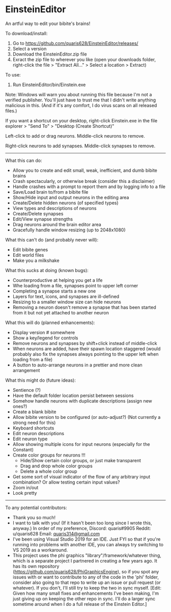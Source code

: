 # EinsteinEditor
An artful way to edit your bibite's brains!

To download/install:
 1. Go to https://github.com/quaris628/EinsteinEditor/releases/
 2. Select a version
 3. Download the EinsteinEditor.zip file
 4. Exract the zip file to wherever you like (open your downloads folder, right-click the file > "Extract All..." > Select a location > Extract)

To use:
 1. Run EinsteinEditor/bin/Einstein.exe
   
Note: Windows will warn you about running this file because I'm not a verified publisher. You'll just have to trust me that I didn't write anything malicious in this.
(And if it's any comfort, I do virus scans on all released files.)

If you want a shortcut on your desktop, right-click Einstein.exe in the file explorer > "Send To" > "Desktop (Create Shortcut)"

Left-click to add or drag neurons. Middle-click neurons to remove.

Right-click neurons to add synapses. Middle-click synapses to remove.

 -----

What this can do:
 - Allow you to create and edit small, weak, inefficient, and dumb bibite brains
 - Crash spectacularly, or otherwise break (consider this a disclaimer)
 - Handle crashes with a prompt to report them and by logging info to a file
 - Save/Load brain to/from a bibite file
 - Show/Hide input and output neurons in the editing area
 - Create/Delete hidden neurons (of specified types)
 - View types and descriptions of neurons
 - Create/Delete synapses
 - Edit/View synapse strengths
 - Drag neurons around the brain editor area
 - Gracefully handle window resizing (up to 2048x1080)

What this can't do (and probably never will):
 - Edit bibite genes
 - Edit world files
 - Make you a milkshake

What this sucks at doing (known bugs):
 - Counterproductive at helping you get a life
 - Whe loading from a file, synapses point to upper left corner
 - Completing a synapse starts a new one
 - Layers for text, icons, and synapses are ill-defined
 - Resizing to a smaller window size can hide neurons
 - Removing a neuron doesn't remove a synapse that has been started from it but not yet attached to another neuron

What this will do (planned enhancements):
 - Display version # somewhere
 - Show a key/legend for controls
 - Remove neurons and synapses by shift+click instead of middle-click
 - When neurons are added, have their spawn location staggered (would probably also fix the synapses always pointing to the upper left when loading from a file)
 - A button to auto-arrange neurons in a prettier and more clean arrangement

What this might do (future ideas):
 - Sentience (?)
 - Have the default folder location persist between sessions
 - Somehow handle neurons with duplicate descriptions (assign new ones?)
 - Create a blank bibite
 - Allow bibite version to be configured (or auto-adjust?) (Not currently a strong need for this)
 - Keyboard shortcuts
 - Edit neuron descriptions
 - Edit neuron type
 - Allow showing multiple icons for input neurons (especially for the Constant)
 - Create color groups for neurons !!!
    - Hide/Show certain color groups, or just make transparent
	- Drag and drop whole color groups
	- Delete a whole color group
 - Get some sort of visual indicator of the flow of any arbitrary input combination? Or allow testing certain input values?
 - Zoom in/out
 - Look pretty
 
 -----

To any potential contributors:
 - Thank you so much!
 - I want to talk with you! (If it hasn't been too long since I wrote this, anyway.) In order of my preference, Discord: quaris#9905 Reddit: u/quaris628 Email: quaris314@gmail.com
 - I've been using Visual Studio 2019 for an IDE. Just FYI so that if you're running into problems with another IDE, you can always try switching to VS 2019 as a workaround.
 - This project uses the phi graphics "library"/framework/whatever thing, which is a separate project I partnered in creating a few years ago. It has its own repository (https://github.com/quaris628/PhiGraphicsEngine), so if you spot any issues with or want to contribute to any of the code in the 'phi' folder, consider also going to that repo to write up an issue or pull request (or whatever). If you don't, I'll still try to keep the two in sync myself. [Edit: Given how many small fixes and enhancements I've been making, I'm just giving up on keeping the other repo in sync. I'll do a larger sync sometime around when I do a full release of the Einstein Editor.]
